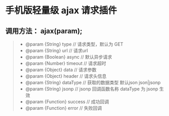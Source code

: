 手机版轻量级 ajax 请求插件
===========

**调用方法**：
ajax(param);
-
> - @param {String} type                // 请求类型，默认为 GET
> - @param {String} url                 // 请求url
> - @param {Boolean} async              // 默认异步请求
> - @param {Number} timeout             // 请求超时
> - @param {Object} data                // 请求参数
> - @param {Object} header              // 请求头信息
> - @param {String} dataType            // 获取的数据类型  默认json  json|jsonp
> - @param {String} jsonp               // jsonp 回调函数名称 dataType 为 jsonp 生效
> - @param {Function} success           // 成功回调
> - @param {Function} error             // 失败回调
